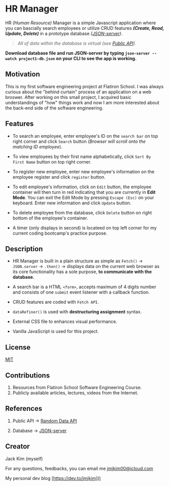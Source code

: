 # HR Manager

HR *(Human Resource)* Manager is a simple Javascript application where you can bascially search employees or utilize CRUD features **_(Create, Read, Update, Delete)_** in a prototype database *([JSON-server](https://www.npmjs.com/package/json-server))*.

>*All of data within the database is virtual (see [Public API](https://random-data-api.com/))*.

**Download database file and run JSON-server by typing ```json-server --watch project1-db.json``` on your CLI to see the app is working.**

## Motivation
This is my first software engineering project at Flatiron School. I was always curious about the "behind curtain" process of an application on a web broswer. After working on this small project, I acquired basic understandings of "how" things work and now I am more interested about the back-end side of the software engineering.

## Features
- To search an employee, enter employee's ID on the `search bar` on top right corner and click `Search` button (_Browser will scroll onto the matching ID employee_).

- To view employees by their first name alphabetically, click `Sort By First Name` button on top right corner.

- To register new employee, enter new employee's information on the employee register and click `register` button.

- To edit employee's information, click on `Edit` button, the employee container will then turn in red indicating that you are currently in **Edit Mode**. You can exit the Edit Mode by pressing `Escape (Esc)` on your keyboard. Enter new information and click `Update` button.

- To delete employee from the database, click `Delete` button on right bottom of the employee's container.

- A timer (only displays in second) is locateed on top left corner for my current coding bootcamp's practice purpose.

## Description
- HR Manager is built in a plain structure as simple as `Fetch()` -> `JSON.server` -> `.then()` -> displays data on the current web browser as its core functionality has a sole purpose, **to communicate with the database.**

- A search bar is a HTML `<form>`, accepts maximum of 4 digits number and consists of one `submit` event listener with a callback function.

- CRUD features are coded with `Fetch API`.

- `dataRefiner()` is used with **destructuring assignment** syntax.

- External CSS file to enhances visual performance.

- Vanilla JavaScript is used for this project.

## License
[MIT](https://choosealicense.com/licenses/mit/)

## Contributions
1. Resources from Flatiron School Software Engineering Course.
2. Publicly available articles, lectures, videos from the Internet.

## References
1. Public API -> [Random Data API](https://random-data-api.com/)

2. Database -> [JSON-server](https://www.npmjs.com/package/json-server)

## Creator
Jack Kim (myself)

For any questions, feedbacks, you can email me [jmjkim00@icloud.com]()

My personal dev blog [https://dev.to/jmjkim]()
